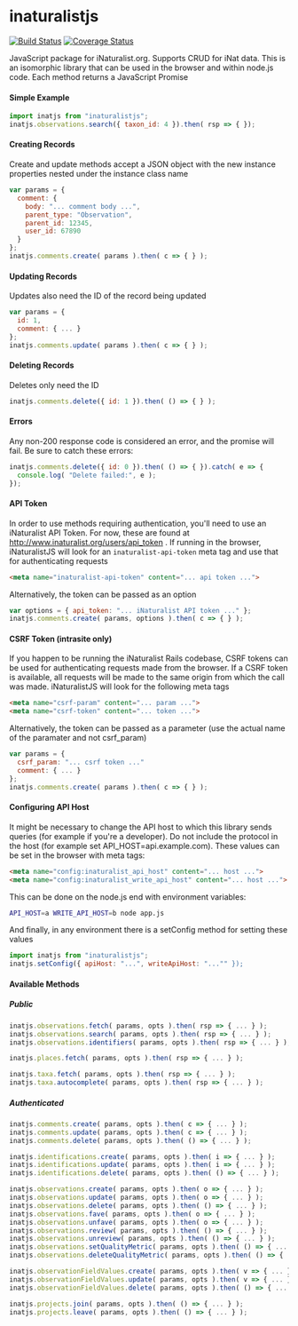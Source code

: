 # inaturalistjs
[![Build Status](https://travis-ci.org/inaturalist/inaturalistjs.svg?branch=master)](https://travis-ci.org/inaturalist/inaturalistjs)
[![Coverage Status](https://coveralls.io/repos/github/inaturalist/inaturalistjs/badge.svg?branch=master)](https://coveralls.io/github/inaturalist/inaturalistjs?branch=master)

JavaScript package for iNaturalist.org. Supports CRUD for iNat data. This
is an isomorphic library that can be used in the browser and within
node.js code. Each method returns a JavaScript Promise

#### Simple Example
```js
import inatjs from "inaturalistjs";
inatjs.observations.search({ taxon_id: 4 }).then( rsp => { });
```

#### Creating Records

Create and update methods accept a JSON object with the new instance properties
nested under the instance class name

```js
var params = {
  comment: {
    body: "... comment body ...",
    parent_type: "Observation",
    parent_id: 12345,
    user_id: 67890
  }
};
inatjs.comments.create( params ).then( c => { } );
```

#### Updating Records

Updates also need the ID of the record being updated

```js
var params = {
  id: 1,
  comment: { ... }
};
inatjs.comments.update( params ).then( c => { } );
```

#### Deleting Records

Deletes only need the ID

```js
inatjs.comments.delete({ id: 1 }).then( () => { } );
```

#### Errors

Any non-200 response code is considered an error, and the promise will fail. Be
sure to catch these errors:

```js
inatjs.comments.delete({ id: 0 }).then( () => { }).catch( e => {
  console.log( "Delete failed:", e );
});
```

#### API Token

In order to use methods requiring authentication, you'll need to use an
iNaturalist API Token. For now, these are found at
http://www.inaturalist.org/users/api_token . If running in the browser,
iNaturalistJS will look for an `inaturalist-api-token` meta tag and use that for
authenticating requests

```html
<meta name="inaturalist-api-token" content="... api token ...">
```

Alternatively, the token can be passed as an option

```js
var options = { api_token: "... iNaturalist API token ..." };
inatjs.comments.create( params, options ).then( c => { } );
```

#### CSRF Token (intrasite only)

If you happen to be running the iNaturalist Rails codebase, CSRF tokens can
be used for authenticating requests made from the browser. If a CSRF token is
available, all requests will be made to the same origin from which the call
was made. iNaturalistJS will look for the following meta tags

```html
<meta name="csrf-param" content="... param ...">
<meta name="csrf-token" content="... token ...">
```

Alternatively, the token can be passed as a parameter (use the actual
name of the paramater and not csrf_param)

```js
var params = {
  csrf_param: "... csrf token ..."
  comment: { ... }
};
inatjs.comments.create( params ).then( c => { } );
```

#### Configuring API Host

It might be necessary to change the API host to which this library sends queries
(for example if you're a developer). Do not include the protocol in the host
(for example set API_HOST=api.example.com). These values can be set in the
browser with meta tags:

```html
<meta name="config:inaturalist_api_host" content="... host ...">
<meta name="config:inaturalist_write_api_host" content="... host ...">
```

This can be done on the node.js end with environment variables:

```bash
API_HOST=a WRITE_API_HOST=b node app.js
```

And finally, in any environment there is a setConfig method for setting these
values

```js
import inatjs from "inaturalistjs";
inatjs.setConfig({ apiHost: "...", writeApiHost: "..."" });
```

#### Available Methods

##### Public

```js
inatjs.observations.fetch( params, opts ).then( rsp => { ... } );
inatjs.observations.search( params, opts ).then( rsp => { ... } );
inatjs.observations.identifiers( params, opts ).then( rsp => { ... } );

inatjs.places.fetch( params, opts ).then( rsp => { ... } );

inatjs.taxa.fetch( params, opts ).then( rsp => { ... } );
inatjs.taxa.autocomplete( params, opts ).then( rsp => { ... } );
```

##### Authenticated

```js
inatjs.comments.create( params, opts ).then( c => { ... } );
inatjs.comments.update( params, opts ).then( c => { ... } );
inatjs.comments.delete( params, opts ).then( () => { ... } );

inatjs.identifications.create( params, opts ).then( i => { ... } );
inatjs.identifications.update( params, opts ).then( i => { ... } );
inatjs.identifications.delete( params, opts ).then( () => { ... } );

inatjs.observations.create( params, opts ).then( o => { ... } );
inatjs.observations.update( params, opts ).then( o => { ... } );
inatjs.observations.delete( params, opts ).then( () => { ... } );
inatjs.observations.fave( params, opts ).then( o => { ... } );
inatjs.observations.unfave( params, opts ).then( o => { ... } );
inatjs.observations.review( params, opts ).then( () => { ... } );
inatjs.observations.unreview( params, opts ).then( () => { ... } );
inatjs.observations.setQualityMetric( params, opts ).then( () => { ... } );
inatjs.observations.deleteQualityMetric( params, opts ).then( () => { ... } );

inatjs.observationFieldValues.create( params, opts ).then( v => { ... } );
inatjs.observationFieldValues.update( params, opts ).then( v => { ... } );
inatjs.observationFieldValues.delete( params, opts ).then( () => { ... } );

inatjs.projects.join( params, opts ).then( () => { ... } );
inatjs.projects.leave( params, opts ).then( () => { ... } );
```
